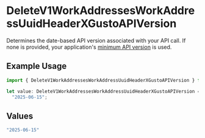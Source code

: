 # DeleteV1WorkAddressesWorkAddressUuidHeaderXGustoAPIVersion

Determines the date-based API version associated with your API call. If none is provided, your application's [minimum API version](https://docs.gusto.com/embedded-payroll/docs/api-versioning#minimum-api-version) is used.

## Example Usage

```typescript
import { DeleteV1WorkAddressesWorkAddressUuidHeaderXGustoAPIVersion } from "@gusto/embedded-api/models/operations/deletev1workaddressesworkaddressuuid.js";

let value: DeleteV1WorkAddressesWorkAddressUuidHeaderXGustoAPIVersion =
  "2025-06-15";
```

## Values

```typescript
"2025-06-15"
```